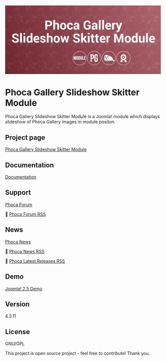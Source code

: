 



![Phoca Gallery Slideshow Skitter Module](https://github.com/PhocaCz/PhocaGallerySlideshowSkitterModule/blob/master/mod_phocagallery_slideshow_skitter.png)

# Phoca Gallery Slideshow Skitter Module



Phoca Gallery Slideshow Skitter Module is a Joomla! module which displays slideshow of Phoca Gallery images in module positon.



## Project page

[Phoca Gallery Slideshow Skitter Module](https://www.phoca.cz/phoca-gallery-slideshow-skitter-module)



## Documentation

[Documentation](https://www.phoca.cz/documentation/category/74-phoca-gallery-slideshow-skitter-module)



## Support

[Phoca Forum](https://www.phoca.cz/forum)

:bell: [Phoca Forum RSS](https://www.phoca.cz/forum/app.php/feed)



## News

[Phoca News](https://www.phoca.cz/news)

:bell: [Phoca News RSS](https://www.phoca.cz/news?format=feed&type=rss)

:bell: [Phoca Latest Releases RSS](https://www.phoca.cz/download/feed/111?format=feed&type=rss)



## Demo

[Joomla! 2.5 Demo](https://www.phoca.cz/joomlademo/phoca-gallery-skitter-module)



## Version

4.3.11



## License

GNU/GPL



This project is open source project - feel free to contribute! Thank you.
